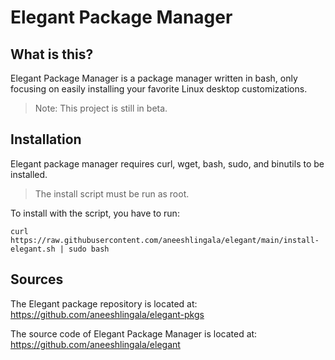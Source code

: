 # Elegant Package Manager
## What is this?
Elegant Package Manager is a package manager written in bash, only focusing on easily installing your favorite Linux desktop customizations.
> Note: This project is still in beta.

## Installation
Elegant package manager requires curl, wget, bash, sudo, and binutils to be installed.
> The install script must be run as root.

To install with the script, you have to run:

``` curl https://raw.githubusercontent.com/aneeshlingala/elegant/main/install-elegant.sh | sudo bash ```

## Sources
The Elegant package repository is located at: https://github.com/aneeshlingala/elegant-pkgs

The source code of Elegant Package Manager is located at: https://github.com/aneeshlingala/elegant

